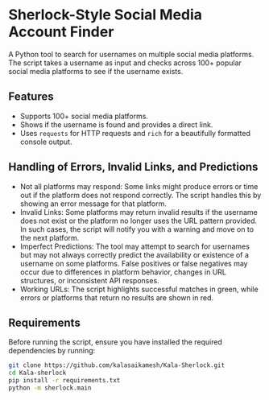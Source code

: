 # Sherlock-Style Social Media Account Finder

A Python tool to search for usernames on multiple social media platforms. The script takes a username as input and checks across 100+ popular social media platforms to see if the username exists.

## Features
- Supports 100+ social media platforms.
- Shows if the username is found and provides a direct link.
- Uses `requests` for HTTP requests and `rich` for a beautifully formatted console output.

## Handling of Errors, Invalid Links, and Predictions
- Not all platforms may respond: Some links might produce errors or time out if the platform does not respond correctly. The script handles this by showing an error message for that platform.
- Invalid Links: Some platforms may return invalid results if the username does not exist or the platform no longer uses the URL pattern provided. In such cases, the script will notify you with a warning and move on to the next platform.
- Imperfect Predictions: The tool may attempt to search for usernames but may not always correctly predict the availability or existence of a username on some platforms. False positives or false negatives may occur due to differences in platform behavior, changes in URL structures, or inconsistent API responses.
- Working URLs: The script highlights successful matches in green, while errors or platforms that return no results are shown in red.

## Requirements

Before running the script, ensure you have installed the required dependencies by running:

```bash
git clone https://github.com/kalasaikamesh/Kala-Sherlock.git 
cd Kala-sherlock
pip install -r requirements.txt
python -m sherlock.main

